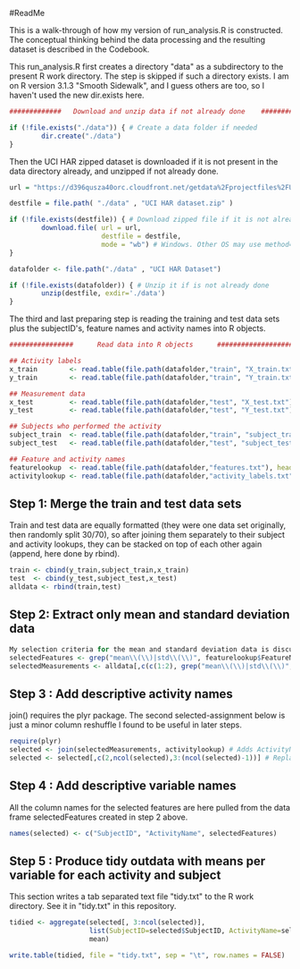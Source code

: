 #ReadMe 

This is a walk-through of how my version of run_analysis.R is constructed. The conceptual thinking behind the data processing and the resulting dataset is described in the Codebook.

This run_analysis.R first creates a directory "data" as a subdirectory to the present R work directory. The step is skipped if such a directory exists. I am on R version 3.1.3 "Smooth Sidewalk", and I guess others are too, so I haven't used the new dir.exists here.

```R
#############   Download and unzip data if not already done    ###############

if (!file.exists("./data")) { # Create a data folder if needed
        dir.create("./data") 
} 
```

Then the UCI HAR zipped dataset is downloaded if it is not present in the data directory already, and unzipped if not already done.

```R
url = "https://d396qusza40orc.cloudfront.net/getdata%2Fprojectfiles%2FUCI%20HAR%20Dataset.zip?accessType=DOWNLOAD"

destfile = file.path( "./data" , "UCI HAR dataset.zip" )

if (!file.exists(destfile)) { # Download zipped file if it is not already done
        download.file( url = url, 
                       destfile = destfile, 
                       mode = "wb") # Windows. Other OS may use method=curl
} 

datafolder <- file.path("./data" , "UCI HAR Dataset")

if (!file.exists(datafolder)) { # Unzip it if is not already done
        unzip(destfile, exdir='./data')  
}

```

The third and last preparing step is reading the training and test data sets plus the subjectID's, feature names and activity names into R objects.

```R
################      Read data into R objects      ##########################

## Activity labels
x_train        <- read.table(file.path(datafolder,"train", "X_train.txt"), header = FALSE, stringsAsFactors = FALSE)
y_train        <- read.table(file.path(datafolder,"train", "Y_train.txt"), header = FALSE, stringsAsFactors = FALSE, col.names = "ActivityID")

## Measurement data
x_test         <- read.table(file.path(datafolder,"test", "X_test.txt"), header = FALSE, stringsAsFactors = FALSE)
y_test         <- read.table(file.path(datafolder,"test", "Y_test.txt"), header = FALSE, stringsAsFactors = FALSE, col.names = "ActivityID")

## Subjects who performed the activity 
subject_train  <- read.table(file.path(datafolder,"train", "subject_train.txt"), header = FALSE, stringsAsFactors = FALSE, col.names = "SubjectID")
subject_test   <- read.table(file.path(datafolder,"test", "subject_test.txt"), header = FALSE, stringsAsFactors = FALSE, col.names = "SubjectID")

## Feature and activity names
featurelookup  <- read.table(file.path(datafolder,"features.txt"), header = FALSE, stringsAsFactors = FALSE, col.names = c("FeatureID", "FeatureName"))
activitylookup <- read.table(file.path(datafolder,"activity_labels.txt"), header = FALSE, stringsAsFactors = FALSE, col.names = c("ActivityID", "ActivityName"))
```

## Step 1: Merge the train and test data sets
Train and test data are equally formatted (they were one data set originally, then randomly split 30/70), so after joining them separately to their subject and activity lookups, they can be stacked on top of each other again (append, here done by rbind).

```R
train <- cbind(y_train,subject_train,x_train) 
test  <- cbind(y_test,subject_test,x_test)
alldata <- rbind(train,test)
```

## Step 2: Extract only mean and standard deviation data
```R
My selection criteria for the mean and standard deviation data is discussed in the Codebook. The backslashes before the parenthesis escapes them so that grep can match them without problem.
selectedFeatures <- grep("mean\\(\\)|std\\(\\)", featurelookup$FeatureName, ignore.case=TRUE, value=TRUE) #Feature name chr vector
selectedMeasurements <- alldata[,c(c(1:2), grep("mean\\(\\)|std\\(\\)",featurelookup$FeatureName, ignore.case=TRUE) + 2)] 
```

##   Step 3 : Add descriptive activity names
join() requires the plyr package. The second selected-assignment below is just a minor column reshuffle I found to be useful in later steps.
```R
require(plyr)
selected <- join(selectedMeasurements, activitylookup) # Adds ActivityName (as last column)
selected <- selected[,c(2,ncol(selected),3:(ncol(selected)-1))] # Replace ActivityID with ActivityName
```

##   Step 4 : Add descriptive variable names
All the column names for the selected features are here pulled from the data frame selectedFeatures created in step 2 above.
```R
names(selected) <- c("SubjectID", "ActivityName", selectedFeatures)
```

##  Step 5 : Produce tidy outdata with means per variable for each activity and subject  
This section writes a tab separated text file "tidy.txt" to the R work directory. See it in "tidy.txt" in this repository.
```R
tidied <- aggregate(selected[, 3:ncol(selected)], 
                    list(SubjectID=selected$SubjectID, ActivityName=selected$ActivityName),
                    mean)

write.table(tidied, file = "tidy.txt", sep = "\t", row.names = FALSE) 
